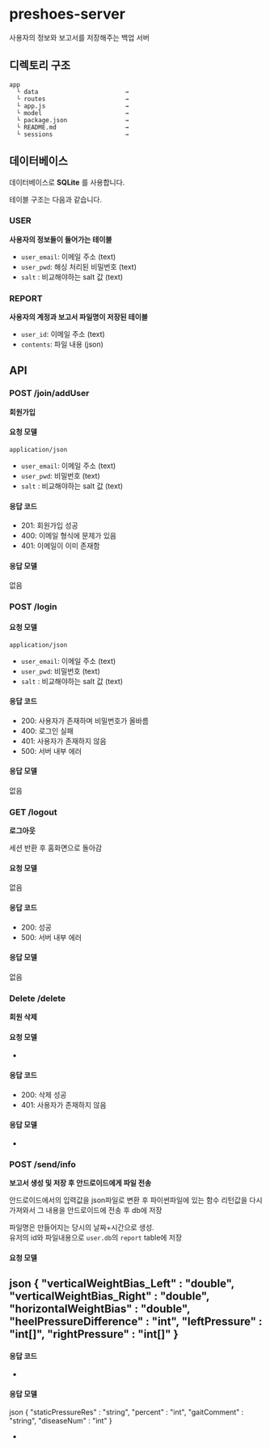 # preshoes-server

사용자의 정보와 보고서를 저장해주는 백업 서버

## 디렉토리 구조

~~~
app
  └ data                        →
  └ routes                      →
  └ app.js                      →
  └ model                       →
  └ package.json                →
  └ README.md                   →
  └ sessions                    →
~~~

## 데이터베이스

데이터베이스로 **SQLite** 를 사용합니다.

테이블 구조는 다음과 같습니다.

### USER

**사용자의 정보들이 들어가는 테이블**

- `user_email`: 이메일 주소 (text)
- `user_pwd`: 해싱 처리된 비밀번호 (text)
- `salt` : 비교해야하는 salt 값 (text)

### REPORT

**사용자의 계정과 보고서 파일명이 저장된 테이블**

- `user_id`: 이메일 주소 (text)
- `contents`: 파일 내용 (json) 


## API

### POST /join/addUser

**회원가입**

#### 요청 모델

`application/json`

- `user_email`: 이메일 주소 (text)
- `user_pwd`: 비밀번호 (text)
- `salt` : 비교해야하는 salt 값 (text)

#### 응답 코드

- 201: 회원가입 성공
- 400: 이메일 형식에 문제가 있음
- 401: 이메일이 이미 존재함

#### 응답 모델

없음


### POST /login

#### 요청 모델

`application/json`

- `user_email`: 이메일 주소 (text)
- `user_pwd`: 비밀번호 (text)
- `salt` : 비교해야하는 salt 값 (text)

#### 응답 코드

- 200: 사용자가 존재하며 비밀번호가 올바름
- 400: 로그인 실패
- 401: 사용자가 존재하지 않음
- 500: 서버 내부 에러

#### 응답 모델

없음


### GET /logout

**로그아웃**

세션 반환 후 홈화면으로 돌아감

#### 요청 모델

없음

#### 응답 코드

- 200: 성공
- 500: 서버 내부 에러

#### 응답 모델

없음


### Delete /delete

**회원 삭제**

#### 요청 모델

-

#### 응답 코드

- 200: 삭제 성공
- 401: 사용자가 존재하지 않음

#### 응답 모델

-

### POST /send/info

**보고서 생성 및 저장 후 안드로이드에게 파일 전송**

안드로이드에서의 입력값을 json파일로 변환 후 파이썬파일에 있는 함수 리턴값을 다시 가져와서 그 내용을 안드로이드에 전송 후 db에 저장

파일명은 만들어지는 당시의 날짜+시간으로 생성.    
유저의 id와 파일내용으로 `user.db`의 `report` table에 저장     

#### 요청 모델
json 
{
  "verticalWeightBias_Left" : "double",
  "verticalWeightBias_Right" : "double",
  "horizontalWeightBias" : "double",
  "heelPressureDifference" : "int",
  "leftPressure" : "int[]",
  "rightPressure" : "int[]"
}
-

#### 응답 코드

-

#### 응답 모델
json
{
   "staticPressureRes" : "string",
   "percent" : "int", 
   "gaitComment" : "string", 
   "diseaseNum" : "int" 
}

-
